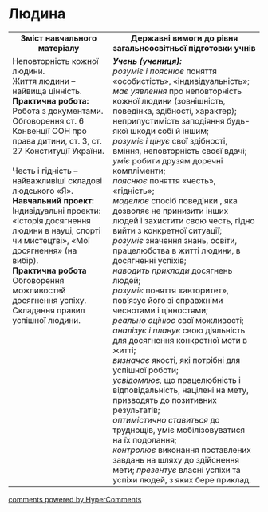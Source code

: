 <div id="hypercomments_widget" class="js-hypercomments-widget invisible"></div>

Людина
=============================================
<table>
  <tr>
    <td width="40%" align="center"><b>Зміст навчального матеріалу<b></td>
    <td width="60%" align="center"><b>Державні вимоги до рівня загальноосвітньої підготовки учнів</b></td>
  </tr>
  <tr>
    <td width="40%" style="vertical-align:top !important;">
    Неповторність кожної людини.<br>
    Життя людини – найвища цінність.<br>
    <b>Практична робота:</b><br>
    Робота з документами. Обговорення ст. 6 Конвенції ООН про права дитини, ст. 3, ст. 27 Конституції України.<br>
    <br>
    Честь і гідність – найважливіші складові людського «Я».<br>
    <b>Навчальний проект:</b><br>
    Індивідуальні проекти: «Історія досягнення людини в науці, спорті чи мистецтві»,  «Мої досягнення» (на вибір).<br>
    <b>Практична робота</b><br>
    Обговорення можливостей досягнення успіху.  Складання правил успішної людини.<br>
    </td>
    <td width="60%" style="vertical-align:top !important;">
    <i><b>Учень (учениця):</b></i><br>
    <i>розуміє і пояснює</i> поняття «особистість», «індивідуальність»;<br>
    <i>має уявлення</i> про неповторність кожної людини (зовнішність, поведінка, здібності, характер); неприпустимість заподіяння будь-якої шкоди собі й іншим;<br>
    <i>розуміє і цінує</i> свої здібності, вміння, неповторність своєї вдачі;<br>
    <i>уміє</i> робити друзям доречні  компліменти;<br>
    <i>пояснює</i> поняття  «честь», «гідність»;<br>
    <i>моделює</i>  спосіб  поведінки , яка дозволяє не принизити інших людей і захистити свою честь, гідно вийти  з конкретної ситуації;<br>
    <i>розуміє</i>  значення знань, освіти, працелюбства в житті людини, в досягненні успіхів;<br>
    <i>наводить приклади</i> досягнень людей;<br>
    <i>розуміє</i>  поняття «авторитет», пов’язує його зі справжніми чеснотами і цінностями;<br>
    <i>реально оцінює</i> свої можливості;<br>
    <i>аналізує і планує</i> свою діяльність для досягнення конкретної  мети в житті;<br>
    <i>визначає</i> якості, які потрібні для успішної роботи;<br>
    <i>усвідомлює,</i> що  працелюбність і  відповідальність,  націлені на мету, призводять до позитивних результатів;<br>
    <i>оптимістично ставиться</i> до труднощів, уміє мобілізовуватися на їх подолання;<br>
    <i>контролює</i> виконання поставлених завдань на шляху до здійснення мети; <i>презентує</i> власні успіхи та успіхи людей, з яких бере приклад.<br>
    </td>
  </tr>
</table>

<div class="js-hypercomments-container">
<a href="http://hypercomments.com" class="hc-link" title="comments widget">comments powered by HyperComments</a>
</div>